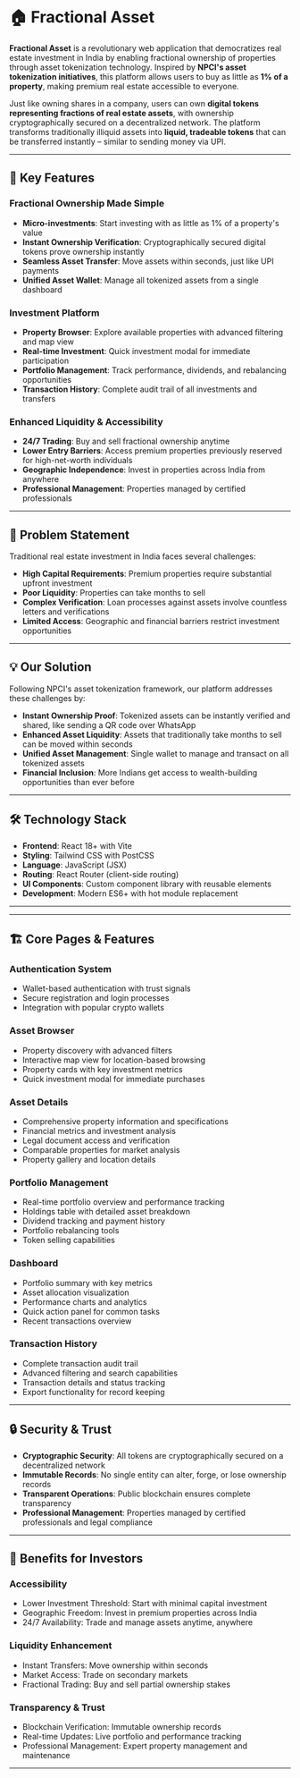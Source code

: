 # 🏠 Fractional Asset

**Fractional Asset** is a revolutionary web application that democratizes real estate investment in India by enabling fractional ownership of properties through asset tokenization technology. Inspired by **NPCI's asset tokenization initiatives**, this platform allows users to buy as little as **1% of a property**, making premium real estate accessible to everyone.

Just like owning shares in a company, users can own **digital tokens representing fractions of real estate assets**, with ownership cryptographically secured on a decentralized network. The platform transforms traditionally illiquid assets into **liquid, tradeable tokens** that can be transferred instantly – similar to sending money via UPI.

---

## 🚀 Key Features

### Fractional Ownership Made Simple
- **Micro-investments**: Start investing with as little as 1% of a property's value  
- **Instant Ownership Verification**: Cryptographically secured digital tokens prove ownership instantly  
- **Seamless Asset Transfer**: Move assets within seconds, just like UPI payments  
- **Unified Asset Wallet**: Manage all tokenized assets from a single dashboard  

### Investment Platform
- **Property Browser**: Explore available properties with advanced filtering and map view  
- **Real-time Investment**: Quick investment modal for immediate participation  
- **Portfolio Management**: Track performance, dividends, and rebalancing opportunities  
- **Transaction History**: Complete audit trail of all investments and transfers  

### Enhanced Liquidity & Accessibility
- **24/7 Trading**: Buy and sell fractional ownership anytime  
- **Lower Entry Barriers**: Access premium properties previously reserved for high-net-worth individuals  
- **Geographic Independence**: Invest in properties across India from anywhere  
- **Professional Management**: Properties managed by certified professionals  

---

## 🎯 Problem Statement
Traditional real estate investment in India faces several challenges:  

- **High Capital Requirements**: Premium properties require substantial upfront investment  
- **Poor Liquidity**: Properties can take months to sell  
- **Complex Verification**: Loan processes against assets involve countless letters and verifications  
- **Limited Access**: Geographic and financial barriers restrict investment opportunities  

---

## 💡 Our Solution
Following NPCI's asset tokenization framework, our platform addresses these challenges by:  

- **Instant Ownership Proof**: Tokenized assets can be instantly verified and shared, like sending a QR code over WhatsApp  
- **Enhanced Asset Liquidity**: Assets that traditionally take months to sell can be moved within seconds  
- **Unified Asset Management**: Single wallet to manage and transact on all tokenized assets  
- **Financial Inclusion**: More Indians get access to wealth-building opportunities than ever before  

---

## 🛠️ Technology Stack
- **Frontend**: React 18+ with Vite  
- **Styling**: Tailwind CSS with PostCSS  
- **Language**: JavaScript (JSX)  
- **Routing**: React Router (client-side routing)  
- **UI Components**: Custom component library with reusable elements  
- **Development**: Modern ES6+ with hot module replacement  

---

---

## 🏗️ Core Pages & Features

### Authentication System
- Wallet-based authentication with trust signals  
- Secure registration and login processes  
- Integration with popular crypto wallets  

### Asset Browser
- Property discovery with advanced filters  
- Interactive map view for location-based browsing  
- Property cards with key investment metrics  
- Quick investment modal for immediate purchases  

### Asset Details
- Comprehensive property information and specifications  
- Financial metrics and investment analysis  
- Legal document access and verification  
- Comparable properties for market analysis  
- Property gallery and location details  

### Portfolio Management
- Real-time portfolio overview and performance tracking  
- Holdings table with detailed asset breakdown  
- Dividend tracking and payment history  
- Portfolio rebalancing tools  
- Token selling capabilities  

### Dashboard
- Portfolio summary with key metrics  
- Asset allocation visualization  
- Performance charts and analytics  
- Quick action panel for common tasks  
- Recent transactions overview  

### Transaction History
- Complete transaction audit trail  
- Advanced filtering and search capabilities  
- Transaction details and status tracking  
- Export functionality for record keeping  

---

## 🔒 Security & Trust
- **Cryptographic Security**: All tokens are cryptographically secured on a decentralized network  
- **Immutable Records**: No single entity can alter, forge, or lose ownership records  
- **Transparent Operations**: Public blockchain ensures complete transparency  
- **Professional Management**: Properties managed by certified professionals and legal compliance  

---

## 🌟 Benefits for Investors

### Accessibility
- Lower Investment Threshold: Start with minimal capital investment  
- Geographic Freedom: Invest in premium properties across India  
- 24/7 Availability: Trade and manage assets anytime, anywhere  

### Liquidity Enhancement
- Instant Transfers: Move ownership within seconds  
- Market Access: Trade on secondary markets  
- Fractional Trading: Buy and sell partial ownership stakes  

### Transparency & Trust
- Blockchain Verification: Immutable ownership records  
- Real-time Updates: Live portfolio and performance tracking  
- Professional Management: Expert property management and maintenance  

---

